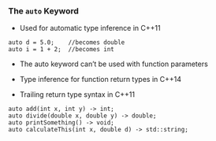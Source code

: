 ### The ```auto``` Keyword

* Used for automatic type inference in C++11

```
auto d = 5.0;    //becomes double
auto i = 1 + 2;  //becomes int
```

* The auto keyword can’t be used with function parameters

* Type inference for function return types in C++14 

* Trailing return type syntax in C++11

```
auto add(int x, int y) -> int;
auto divide(double x, double y) -> double;
auto printSomething() -> void;
auto calculateThis(int x, double d) -> std::string;
```